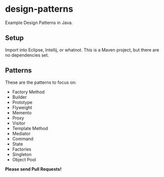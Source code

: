 design-patterns
===============
Example Design Patterns in Java.

Setup
-----
Import into Eclipse, Intellij, or whatnot.
This is a Maven project, but there are no dependencies set.

Patterns
--------
These are the patterns to focus on:
* Factory Method
* Builder
* Prototype
* Flyweight
* Memento
* Proxy
* Visitor
* Template Method
* Mediator
* Command
* State
* Factories
* Singleton
* Object Pool



__Please send Pull Requests!__


